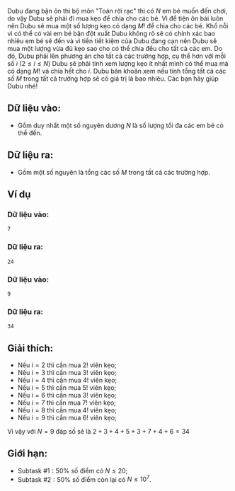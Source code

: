 <!--**<center>CSP Open Contest 1</center>**-->

Dubu đang bận ôn thi bộ môn "Toán rời rạc" thì có $N$ em bé muốn đến chơi, do vậy Dubu sẽ phải đi mua kẹo để chia cho các bé. Vì để tiện ôn bài luôn nên Dubu sẽ mua một số lượng kẹo có dạng $M!$ để chia cho các bé. Khổ nỗi vì có thể có vài em bé bận đột xuất Dubu không rõ sẽ có chính xác bao nhiêu em bé sẽ đến và vì tiền tiết kiệm của Dubu đang cạn nên Dubu sẽ mua một lượng vừa đủ kẹo sao cho có thể chia đều cho tất cả các em. Do đó, Dubu phải lên phương án cho tất cả các trường hợp, cụ
thể hơn với mỗi số $i\ (2 ≤ i ≤ N)$ Dubu sẽ phải tính xem lượng kẹo ít nhất mình có thể mua mà có dạng $M!$ và chia hết cho $i$. Dubu băn khoăn xem nếu tính tổng tất cả các số $M$ trong tất cả trường hợp sẽ có giá trị là bao nhiêu. Các bạn hãy giúp Dubu nhé!

## Dữ liệu vào:
- Gồm duy nhất một số nguyên dương $N$ là số lượng tối đa các em bé có thể đến.

## Dữ liệu ra:
- Gồm một số nguyên là tổng các số $M$ trong tất cả các trường hợp.

## Ví dụ
### Dữ liệu vào:
```
7
```

### Dữ liệu ra:
```
24
```

### Dữ liệu vào:
```
9
```

### Dữ liệu ra:
```
34
```

## Giải thích:
- Nếu $i = 2$ thì cần mua $2!$ viên kẹo;
- Nếu $i = 3$ thì cần mua $3!$ viên kẹo;
- Nếu $i = 4$ thì cần mua $4!$ viên kẹo;
- Nếu $i = 5$ thì cần mua $5!$ viên kẹo;
- Nếu $i = 6$ thì cần mua $3!$ viên kẹo;
- Nếu $i = 7$ thì cần mua $7!$ viên kẹo;
- Nếu $i = 8$ thì cần mua $4!$ viên kẹo;
- Nếu $i = 9$ thì cần mua $6!$ viên kẹo;

Vì vậy với $N = 9$ đáp số sẽ là $2 + 3 + 4 + 5 + 3 + 7 + 4 + 6 = 34$

## Giới hạn:
- Subtask $\#1: 50\%$ số điểm có $N ≤ 20$;
- Subtask $\#2: 50\%$ số điểm còn lại có $N ≤ 10^7$.